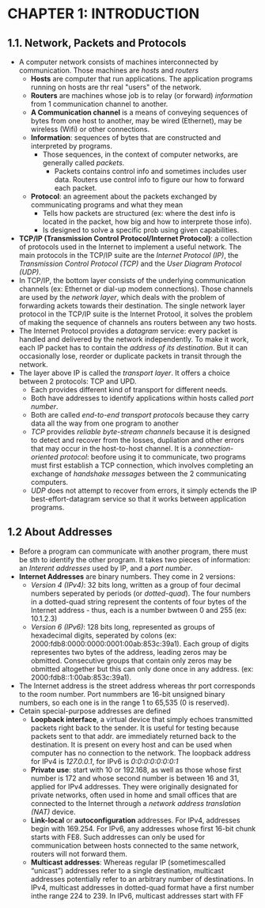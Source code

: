 # CHAPTER 1: INTRODUCTION

## 1.1. Network, Packets and Protocols
- A computer network consists of machines interconnected by communication. Those machines are *hosts* and *routers* 
  - **Hosts** are computer that run applications. The application programs running on hosts are thr real "users" of the network.
  - **Routers** are machines whose job is to relay (or forward) *information* from 1 communication channel to another.
  - **A Communication channel** is a means of conveying sequences of bytes from one host to another, may be wired (Ethernet), may be wireless (Wifi) or other connections.
  - **Information**: sequences of bytes that are constructed and interpreted by programs.
    - Those sequences, in the context of computer networks, are generally called *packets*.
      - Packets contains control info and sometimes includes user data. Routers use control info to figure our how to forward each packet.
  - **Protocol**: an agreement about the packets exchanged by communicating programs and what they mean
    - Tells how packets are structured (ex: where the dest info is located in the packet, how big and how to interprete those info).
    - Is designed to solve a specific prob using given capabilities.
- **TCP/IP (Transmission Control Protocol/Internet Protocol)**: a collection of protocols used in the Internet to implement a useful network. The main protocols in the TCP/IP suite are the *Internet Protocol (IP)*, the *Transmission Control Protocol (TCP)* and the *User Diagram Protocol (UDP)*.
- In TCP/IP, the bottom layer consists of the underlying communication channels (ex: Ethernet or dial-up modem connections). Those channels are used by the *network layer*, which deals with the problem of forwarding ackets towards their destination. The single network layer protocol in the TCP/IP suite is the Internet Protool, it solves the problem of making the sequence of channels ans routers between any two hosts.
- The Internet Protocol provides a *datagram* service: every packet is handled and delivered by the network independently. To make it work, each IP packet has to contain the *address of its destination*. But it can occasionally lose, reorder or duplicate packets in transit through the network.
- The layer above IP is called the *transport layer*. It offers a choice between 2 protocols: TCP and UPD.
  - Each provides different kind of transport for different needs.
  - Both have addresses to identify applications within hosts called *port number*.
  - Both are called *end-to-end transport protocols* because they carry data all the way from one program to another
  - *TCP* provides *reliable byte-stream channels* because it is designed to detect and recover from the losses, dupliation and other errors that may occur in the host-to-host channel. It is a *connection-oriented protocol*: beofore using it to communicate, two programs must first establish a TCP connection, which involves completing an exchange of *handshake messages* between the 2 communicating computers.
  - *UDP* does not attempt to recover from errors, it simply ectends the IP best-effort-datagram service so that it works between application programs.
## 1.2 About Addresses
- Before a program can communicate with another program, there must be sth to identify the other program. It takes two pieces of information: an *Interent addresses* used by IP, and a *port number*.
- **Internet Addresses** are binary numbers. They come in 2 versions:
  - *Version 4 (IPv4)*: 32 bits long, written as a group of four decimal numbers seperated by periods (or *dotted-quad*). The four numbers in a dotted-quad string represent the contents of four bytes of the Internet address - thus, each is a number bwtween 0 and 255 (ex: 10.1.2.3)
  - *Version 6 (IPv6)*: 128 bits long, represented as groups of hexadecimal digits, seperated by colons (ex: 2000:fdb8:0000:0000:0001:00ab:853c:39a1). Each group of digits representes two bytes of the address, leading zeros may be obmitted. Consecutive groups that contain only zeros may be obmitted altogether but this can only done once in any address. (ex: 2000:fdb8::1:00ab:853c:39a1).
- The Internet address is the street address whereas thr port corresponds to the room number. Port nummbers are 16-bit unsigned binary numbers, so each one is in the range 1 to 65,535 (0 is reserved).
- Cetain special-purpose addresses are defined
  - **Loopback interface**, a virtual device that simply echoes transmitted packets right back to the sender. It is useful for testing because packets sent to that addr. are immediately returned back to the destination. It is present on every host and can be used when computer has no connection to the network. The loopback address for IPv4 is *127.0.0.1*, for IPv6 is *0:0:0:0:0:0:0:1*
  - **Private use**: start with 10 or 192.168, as well as those whose first number is 172 and whose second number is between 16 and 31, applied for IPv4 addresses. They were originally designated for private networks, often used in home and small offices that are connected to the Internet through a *network address translation (NAT)* device.
  - **Link-local** or **autoconfiguration** addresses. For IPv4, addresses begin with 169.254. For IPv6, any addresses whose first 16-bit chunk starts with FE8. Such addresses can only be used for communication between hosts connected to the same network, routers will not forward them.
  - **Multicast addresses**: Whereas regular IP (sometimescalled “unicast”) addresses refer to a single destination, multicast addresses potentially refer to an arbitrary number of destinations. In IPv4, multicast addresses in dotted-quad format have a first number inthe range 224 to 239. In IPv6, multicast addresses start with FF
 
         
  

  
